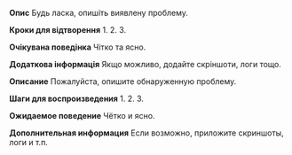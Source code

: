 **Опис**
Будь ласка, опишіть виявлену проблему.

**Кроки для відтворення**
1.
2.
3.

**Очікувана поведінка**
Чітко та ясно.

**Додаткова інформація**
Якщо можливо, додайте скріншоти, логи тощо.

**Описание**
Пожалуйста, опишите обнаруженную проблему.

**Шаги для воспроизведения**
1. 
2. 
3. 

**Ожидаемое поведение**
Чётко и ясно.

**Дополнительная информация**
Если возможно, приложите скриншоты, логи и т.п.
